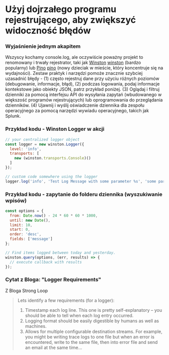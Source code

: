 # Użyj dojrzałego programu rejestrującego, aby zwiększyć widoczność błędów

### Wyjaśnienie jednym akapitem

Wszyscy kochamy console.log, ale oczywiście poważny projekt to renomowany i trwały rejestrator, taki jak [Winston] [winston] (bardzo popularny) lub [Pino] [pino] (nowy dzieciak w mieście, który koncentruje się na wydajności). Zestaw praktyk i narzędzi pomoże znacznie szybciej uzasadnić błędy - (1) często rejestruj dane przy użyciu różnych poziomów (debugowanie, informacje, błąd), (2) podczas logowania, podaj informacje kontekstowe jako obiekty JSON, patrz przykład poniżej. (3) Oglądaj i filtruj dzienniki za pomocą interfejsu API do wysyłania zapytań (wbudowanego w większość programów rejestrujących) lub oprogramowania do przeglądania dzienników. (4) Ujawnij i wyślij oświadczenie dziennika dla zespołu operacyjnego za pomocą narzędzi wywiadu operacyjnego, takich jak Splunk.

[winston]: https://www.npmjs.com/package/winston
[pino]: https://www.npmjs.com/package/pino

### Przykład kodu - Winston Logger w akcji

```javascript
// your centralized logger object
const logger = new winston.Logger({
  level: 'info',
  transports: [
    new (winston.transports.Console)()
  ]
});

// custom code somewhere using the logger
logger.log('info', 'Test Log Message with some parameter %s', 'some parameter', { anything: 'This is metadata' });
```

### Przykład kodu - zapytanie do folderu dziennika (wyszukiwanie wpisów)

```javascript
const options = {
  from: Date.now() - 24 * 60 * 60 * 1000,
  until: new Date(),
  limit: 10,
  start: 0,
  order: 'desc',
  fields: ['message']
};

// Find items logged between today and yesterday.
winston.query(options, (err, results) => {
  // execute callback with results
});
```

### Cytat z Bloga: "Logger Requirements"

 Z Bloga Strong Loop

> Lets identify a few requirements (for a logger):
> 1. Timestamp each log line. This one is pretty self-explanatory – you should be able to tell when each log entry occurred.
> 2. Logging format should be easily digestible by humans as well as machines.
> 3. Allows for multiple configurable destination streams. For example, you might be writing trace logs to one file but when an error is encountered, write to the same file, then into error file and send an email at the same time…
